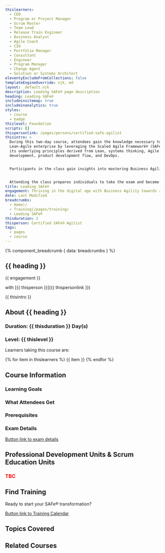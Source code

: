 ```yaml
---
thislearners:
  - CEO
  - Program or Project Manager
  - Scrum Master
  - Team Lead
  - Release Train Engineer
  - Business Analyst
  - Agile Coach
  - CIO
  - Portfolio Manager
  - Consultant
  - Engineer
  - Program Manager
  - Change Agent
  - Solution or Systems Architect
eleventyExcludeFromCollections: false
templateEngineOverride: njk, md
layout: _default.njk
description: Leading SAFe® page description
heading: Leading SAFe®
includeinsitemap: true
includeinanalytics: true
styles:
  - course
  - badge
thislevel: Foundation
scripts: []
thispersonlink: /pages/persons/certified-safe-agilist
thisintro: >
  During this two-day course, attendees gain the knowledge necessary to lead a
  Lean-Agile enterprise by leveraging the Scaled Agile Framework® (SAFe®) and
  its underlying principles derived from Lean, systems thinking, Agile
  development, product development flow, and DevOps.


  Participants in the class gain insights into mastering Business Agility in order to thrive in the competitive market. They discuss how to establish team and technical agility and organize and re-organize around the flow of value. They also learn and practice the skills for supporting and executing PI Planning events and coordinating multiple Agile Release Trains (ARTs). Participants in the class explore the importance of adopting a customer-centric mindset and design thinking approach to agile product delivery. Learners also develop an understanding for implementing a Lean Portfolio Management function in their enterprise.


  Attending the class prepares individuals to take the exam and become a certified SAFe® Agilist (SA)'
title: Leading SAFe®
engagement: Thriving in the digital age with Business Agility towards resilience
date: Last Modified
breadcrumbs:
  - Home|/
  - Training|/pages/training/
  - Leading SAFe®
thisduration: 2
thisperson: Certified SAFe® Agilist
tags:
  - pages
  - course
---
```

<main class="container">

{% component_breadcrumb { data: breadcrumbs } %}

<div class="default-grid">

<section class="">

  # {{ heading }}

  <p class="lead">{{ engagement }}</p>

  with [{{ thisperson }}]({{ thispersonlink }})

  {{ thisintro }}

</section>

<section class="">

  ## About {{ heading }}

  ### Duration: {{ thisduration }} Day(s)

  ### Level: {{ thislevel }}

  Learners taking this course are:

  {% for item in thislearners %}<span class="badge badge-color"> {{ item }} </span>{% endfor %}

</section>

<section class="">

  ## Course Information

  ### Learning Goals

  ### What Attendees Get

  ### Prerequisites

  ### Exam Details

  <a href="#" class="btn btn-primary" title="">Button link to exam details</a>

</section>

<section class="">

## Professional Development Units &amp; Scrum Education Units

<h3 style="color:red">TBC</h3>

</section>

<section class="">

## Find Training

Ready to start your SAFe® transformation?

<a href="/pages/schedule/" class="btn btn-primary" title="">Button link to Training Calendar</a>

</section>

<section class="">

## Topics Covered

</section>

<section class="">

## Related Courses

</section>

</div>
</main>